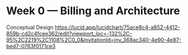 # Week 0 — Billing and Architecture
Conceptual Design
https://lucid.app/lucidchart/75ace8c4-a852-4412-859b-cd2c4fcee362/edit?viewport_loc=-132%2C-95%2C2219%2C1108%2C0_0&invitationId=inv_368ac340-4e90-4e87-bed7-0763f0171ce3
